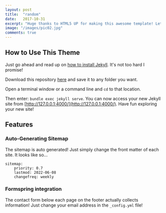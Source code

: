 ```yaml
---
layout: post
title:  "random"
date:   2017-10-31
excerpt: "Huge thanks to HTML5 UP for making this awesome template! Let's see what it can do"
image: "/images/pic02.jpg"
comments: true
---
```


## How to Use This Theme

Just go ahead and read up on [how to install Jekyll](https://jekyllrb.com/). It's not too hard I promise!

Download this repository [here](https://github.com/iwiedenm/jekyll-theme-massively) and save it to any folder you want.

Open a terminal window or a command line and ```cd``` to that location.

Then enter: ```bundle exec jekyll serve```. You can now access your new Jekyll site from [http://127.0.0.1:4000/](http://127.0.0.1:4000/). Have fun exploring your new site!

## Features

### Auto-Generating Sitemap

The sitemap is auto generated! Just simply change the front matter of each site. It looks like so...

```
sitemap:
    priority: 0.7
    lastmod: 2022-06-08
    changefreq: weekly
```

### Formspring integration

The contact form below each page on the footer actually collects information! Just change your email address in the ```_config.yml``` file!
